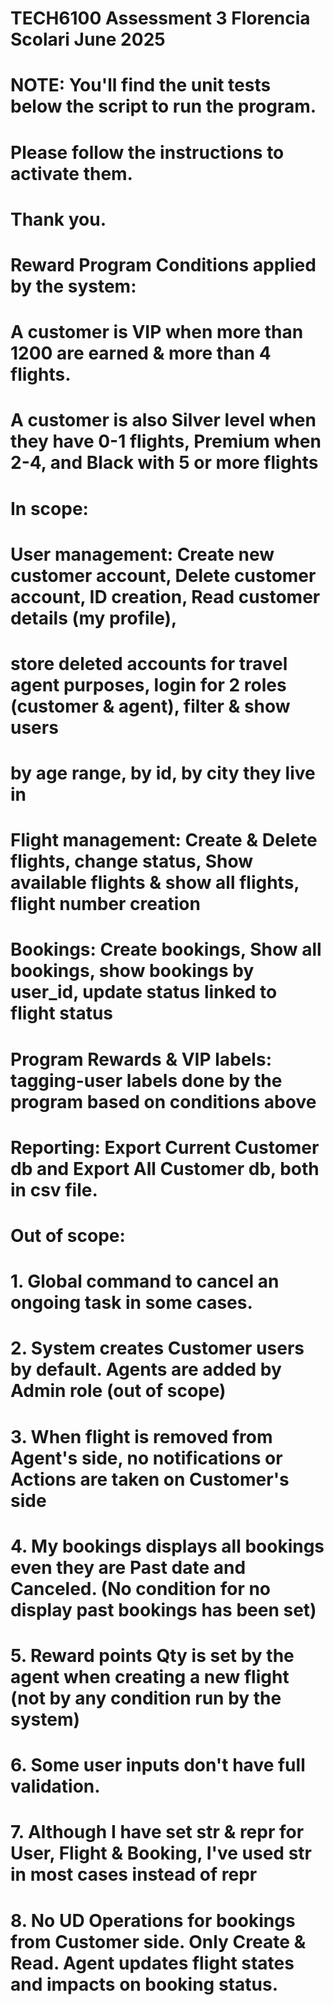 # TECH6100 Assessment 3 Florencia Scolari June 2025

# NOTE: You'll find the unit tests below the script to run the program.
# Please follow the instructions to activate them.
# Thank you.

# Reward Program Conditions applied by the system:
# A customer is VIP when more than 1200 are earned & more than 4 flights.
# A customer is also Silver level when they have 0-1 flights, Premium when 2-4, and Black with 5 or more flights

# In scope:
# User management: Create new customer account, Delete customer account, ID creation, Read customer details (my profile),
#   store deleted accounts for travel agent purposes, login for 2 roles (customer & agent), filter & show users
#   by  age range, by id, by city they live in
# Flight management: Create & Delete flights, change status, Show available flights & show all flights, flight number creation
# Bookings: Create bookings, Show all bookings, show bookings by user_id, update status linked to flight status
# Program Rewards & VIP labels: tagging-user labels done by the program based on conditions above
# Reporting: Export Current Customer db and Export All Customer db, both in csv file.

# Out of scope:
# 1. Global command to cancel an ongoing task in some cases.
# 2. System creates Customer users by default. Agents are added by Admin role (out of scope)
# 3. When flight is removed from Agent's side, no notifications or Actions are taken on Customer's side
# 4. My bookings displays all bookings even they are Past date and Canceled. (No condition for no display past bookings has been set)
# 5. Reward points Qty is set by the agent when creating a new flight (not by any condition run by the system)
# 6. Some user inputs don't have full validation.
# 7. Although I have set __str__ & __repr__ for User, Flight & Booking, I've used __str__ in most cases instead of __repr__
# 8. No UD Operations for bookings from Customer side. Only Create & Read. Agent updates flight states and impacts on booking status.
